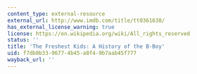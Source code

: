 ```yaml
---
content_type: external-resource
external_url: http://www.imdb.com/title/tt0361638/
has_external_license_warning: true
license: https://en.wikipedia.org/wiki/All_rights_reserved
status: ''
title: 'The Freshest Kids: A History of the B-Boy'
uid: f7db0b33-9677-4b45-a8f4-9b7aab45f777
wayback_url: ''
---
```

